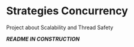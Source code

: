 Strategies Concurrency
======================

Project about Scalability and Thread Safety

***README IN CONSTRUCTION***